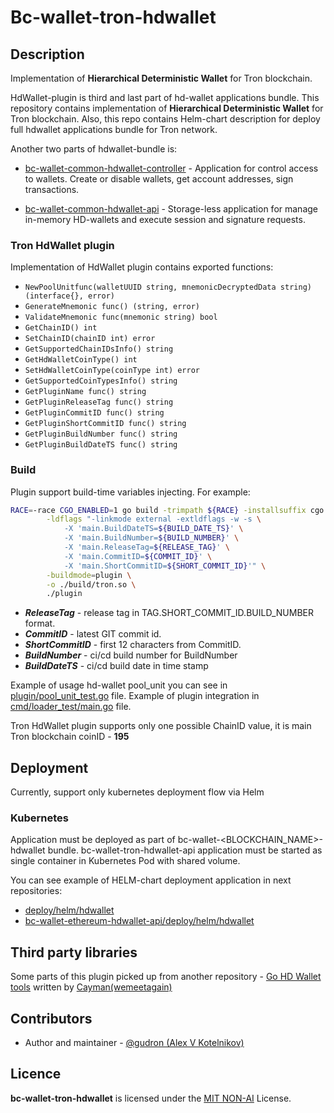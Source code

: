 # Bc-wallet-tron-hdwallet

## Description

Implementation of **Hierarchical Deterministic Wallet** for Tron blockchain.

HdWallet-plugin is third and last part of hd-wallet applications bundle. This repository contains implementation of
**Hierarchical Deterministic Wallet** for Tron blockchain. Also, this repo contains Helm-chart description for deploy full
hdwallet applications bundle for Tron network.  

Another two parts of hdwallet-bundle is:

* [bc-wallet-common-hdwallet-controller](https://github.com/crypto-bundle/bc-wallet-common-hdwallet-controller) - 
Application for control access to wallets. Create or disable wallets, get account addresses, sign transactions.

* [bc-wallet-common-hdwallet-api](https://github.com/crypto-bundle/bc-wallet-common-hdwallet-api) - 
Storage-less application for manage in-memory HD-wallets and execute session and signature requests.

### Tron HdWallet plugin
Implementation of HdWallet plugin contains exported functions:
* ```NewPoolUnitfunc(walletUUID string, mnemonicDecryptedData string) (interface{}, error)```
* ```GenerateMnemonic func() (string, error)```
* ```ValidateMnemonic func(mnemonic string) bool```
* ```GetChainID() int```
* ```SetChainID(chainID int) error```
* ```GetSupportedChainIDsInfo() string```
* ```GetHdWalletCoinType() int```
* ```SetHdWalletCoinType(coinType int) error```
* ```GetSupportedCoinTypesInfo() string```
* ```GetPluginName func() string```
* ```GetPluginReleaseTag func() string```
* ```GetPluginCommitID func() string```
* ```GetPluginShortCommitID func() string```
* ```GetPluginBuildNumber func() string```
* ```GetPluginBuildDateTS func() string```

### Build
Plugin support build-time variables injecting. For example:
```bash
RACE=-race CGO_ENABLED=1 go build -trimpath ${RACE} -installsuffix cgo -gcflags all=-N \
		-ldflags "-linkmode external -extldflags -w -s \
			-X 'main.BuildDateTS=${BUILD_DATE_TS}' \
			-X 'main.BuildNumber=${BUILD_NUMBER}' \
			-X 'main.ReleaseTag=${RELEASE_TAG}' \
			-X 'main.CommitID=${COMMIT_ID}' \
			-X 'main.ShortCommitID=${SHORT_COMMIT_ID}'" \
		-buildmode=plugin \
		-o ./build/tron.so \
		./plugin
```

* **_ReleaseTag_** - release tag in TAG.SHORT_COMMIT_ID.BUILD_NUMBER format.
* **_CommitID_** - latest GIT commit id.
* **_ShortCommitID_** - first 12 characters from CommitID.
* **_BuildNumber_** - ci/cd build number for BuildNumber
* **_BuildDateTS_** - ci/cd build date in time stamp

Example of usage hd-wallet pool_unit you can see in [plugin/pool_unit_test.go](plugin/pool_unit_test.go) file.
Example of plugin integration in [cmd/loader_test/main.go](cmd/loader_test/main.go) file.

Tron HdWallet plugin supports only one possible ChainID value, it is main Tron blockchain coinID - **195**  

## Deployment

Currently, support only kubernetes deployment flow via Helm

### Kubernetes
Application must be deployed as part of bc-wallet-<BLOCKCHAIN_NAME>-hdwallet bundle.
bc-wallet-tron-hdwallet-api application must be started as single container in Kubernetes Pod with shared volume.

You can see example of HELM-chart deployment application in next repositories:
* [deploy/helm/hdwallet](deploy/helm/hdwallet)
* [bc-wallet-ethereum-hdwallet-api/deploy/helm/hdwallet](https://github.com/crypto-bundle/bc-wallet-ethereum-hdwallet/tree/develop/deploy/helm/hdwallet)

## Third party libraries
Some parts of this plugin picked up from another repository - [Go HD Wallet tools](https://github.com/wemeetagain/go-hdwallet)
written by [Cayman(wemeetagain)](https://github.com/wemeetagain)

## Contributors
* Author and maintainer - [@gudron (Alex V Kotelnikov)](https://github.com/gudron)

## Licence

**bc-wallet-tron-hdwallet** is licensed under the [MIT NON-AI](./LICENSE) License.